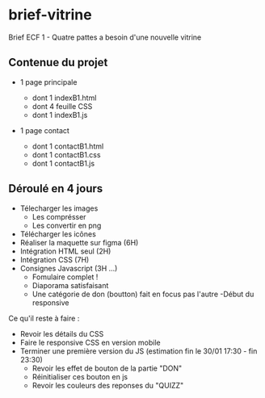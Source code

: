 # brief-vitrine
Brief ECF 1 - Quatre pattes a besoin d'une nouvelle vitrine


## Contenue du projet

- 1 page principale
    - dont 1 indexB1.html
    - dont 4 feuille CSS
    - dont 1 indexB1.js

- 1 page contact
    - dont 1 contactB1.html
    - dont 1 contactB1.css
    - dont 1 contactB1.js

## Déroulé en 4 jours

- Télecharger les images
    - Les comprésser
    - Les convertir en png
- Télécharger les icônes
- Réaliser la maquette sur figma (6H)
- Intégration HTML seul (2H)
- Intégration CSS (7H)
- Consignes Javascript (3H ...)
    - Fomulaire complet !
    - Diaporama satisfaisant
    - Une catégorie de don (boutton) fait en focus pas l'autre
-Début du responsive



Ce qu'il reste à faire : 

- Revoir les détails du CSS
- Faire le responsive CSS en version mobile 
- Terminer une première version du JS (estimation fin le 30/01 17:30 - fin 23:30)
    - Revoir les effet de bouton de la partie "DON"
    - Réinitialiser ces bouton en js
    - Revoir les couleurs des reponses du "QUIZZ"
    


